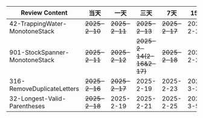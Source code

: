 | **Review Content**             | **当天**        | **一天**        | **三天**                   | **7天**        | **15天**   | **30天**   |
|--------------------------------|---------------|---------------|--------------------------|---------------|-----------|-----------|
| 42-TrappingWater-MonotoneStack | ~~2025-2-10~~ | ~~2025-2-11~~ | ~~2025-2-13~~            | ~~2025-2-17~~ | 2025-2-25 | 2025-3-11 |
| 901-StockSpanner-MonotoneStack | ~~2025-2-11~~ | ~~2025-2-12~~ | ~~2025-2-14(2-16&2-17)~~ | ~~2025-2-18~~ | 2025-2-26 | 2025-3-12 |
| 316-RemoveDuplicateLetters     | ~~2025-2-16~~ | ~~2025-2-17~~ | 2025-2-19                | 2025-2-23     | 2025-3-3  | 2025-3-18 |
| 32-Longest-Valid-Parentheses   | ~~2025-2-18~~ | 2025-2-19     | 2025-2-21                | 2025-2-25     | 2025-3-5  | 2025-3-20 |